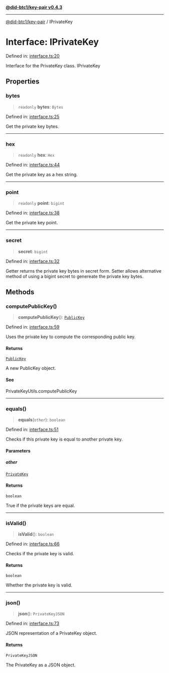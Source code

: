 [**@did-btc1/key-pair v0.4.3**](../README.md)

***

[@did-btc1/key-pair](../globals.md) / IPrivateKey

# Interface: IPrivateKey

Defined in: [interface.ts:20](https://github.com/jintekc/did-btc1-js/blob/c20c1728a05708ad9c42efd6a120ce1032864286/packages/key-pair/src/interface.ts#L20)

Interface for the PrivateKey class.
 IPrivateKey

## Properties

### bytes

> `readonly` **bytes**: `Bytes`

Defined in: [interface.ts:25](https://github.com/jintekc/did-btc1-js/blob/c20c1728a05708ad9c42efd6a120ce1032864286/packages/key-pair/src/interface.ts#L25)

Get the private key bytes.

***

### hex

> `readonly` **hex**: `Hex`

Defined in: [interface.ts:44](https://github.com/jintekc/did-btc1-js/blob/c20c1728a05708ad9c42efd6a120ce1032864286/packages/key-pair/src/interface.ts#L44)

Get the private key as a hex string.

***

### point

> `readonly` **point**: `bigint`

Defined in: [interface.ts:38](https://github.com/jintekc/did-btc1-js/blob/c20c1728a05708ad9c42efd6a120ce1032864286/packages/key-pair/src/interface.ts#L38)

Get the private key point.

***

### secret

> **secret**: `bigint`

Defined in: [interface.ts:32](https://github.com/jintekc/did-btc1-js/blob/c20c1728a05708ad9c42efd6a120ce1032864286/packages/key-pair/src/interface.ts#L32)

Getter returns the private key bytes in secret form.
Setter allows alternative method of using a bigint secret to genereate the private key bytes.

## Methods

### computePublicKey()

> **computePublicKey**(): [`PublicKey`](../classes/PublicKey.md)

Defined in: [interface.ts:59](https://github.com/jintekc/did-btc1-js/blob/c20c1728a05708ad9c42efd6a120ce1032864286/packages/key-pair/src/interface.ts#L59)

Uses the private key to compute the corresponding public key.

#### Returns

[`PublicKey`](../classes/PublicKey.md)

A new PublicKey object.

#### See

PrivateKeyUtils.computePublicKey

***

### equals()

> **equals**(`other`): `boolean`

Defined in: [interface.ts:51](https://github.com/jintekc/did-btc1-js/blob/c20c1728a05708ad9c42efd6a120ce1032864286/packages/key-pair/src/interface.ts#L51)

Checks if this private key is equal to another private key.

#### Parameters

##### other

[`PrivateKey`](../classes/PrivateKey.md)

#### Returns

`boolean`

True if the private keys are equal.

***

### isValid()

> **isValid**(): `boolean`

Defined in: [interface.ts:66](https://github.com/jintekc/did-btc1-js/blob/c20c1728a05708ad9c42efd6a120ce1032864286/packages/key-pair/src/interface.ts#L66)

Checks if the private key is valid.

#### Returns

`boolean`

Whether the private key is valid.

***

### json()

> **json**(): `PrivateKeyJSON`

Defined in: [interface.ts:73](https://github.com/jintekc/did-btc1-js/blob/c20c1728a05708ad9c42efd6a120ce1032864286/packages/key-pair/src/interface.ts#L73)

JSON representation of a PrivateKey object.

#### Returns

`PrivateKeyJSON`

The PrivateKey as a JSON object.
